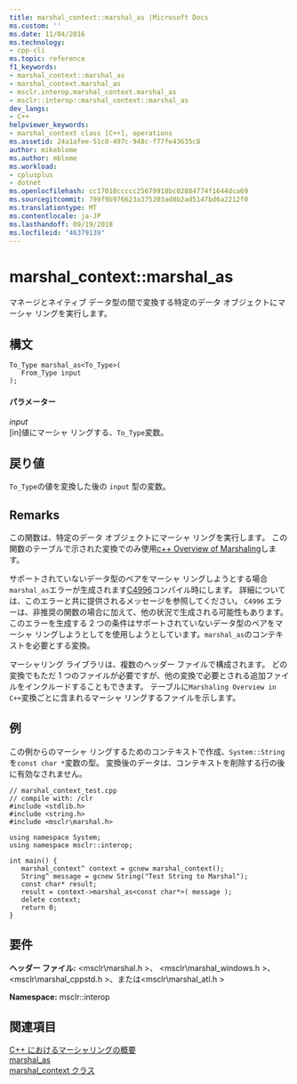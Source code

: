 ```yaml
---
title: marshal_context::marshal_as |Microsoft Docs
ms.custom: ''
ms.date: 11/04/2016
ms.technology:
- cpp-cli
ms.topic: reference
f1_keywords:
- marshal_context::marshal_as
- marshal_context.marshal_as
- msclr.interop.marshal_context.marshal_as
- msclr::interop::marshal_context::marshal_as
dev_langs:
- C++
helpviewer_keywords:
- marshal_context class [C++], operations
ms.assetid: 24a1afee-51c0-497c-948c-f77fe43635c8
author: mikeblome
ms.author: mblome
ms.workload:
- cplusplus
- dotnet
ms.openlocfilehash: cc17010ccccc25679918bc02884774f1644dca69
ms.sourcegitcommit: 799f9b976623a375203ad8b2ad5147bd6a2212f0
ms.translationtype: MT
ms.contentlocale: ja-JP
ms.lasthandoff: 09/19/2018
ms.locfileid: "46379139"
---
```

# <a name="marshalcontextmarshalas"></a>marshal_context::marshal_as

マネージとネイティブ データ型の間で変換する特定のデータ オブジェクトにマーシャ リングを実行します。

## <a name="syntax"></a>構文

```
To_Type marshal_as<To_Type>(
   From_Type input
);
```

#### <a name="parameters"></a>パラメーター

*input*<br/>
[in]値にマーシャ リングする、`To_Type`変数。

## <a name="return-value"></a>戻り値

`To_Type`の値を変換した後の `input` 型の変数。

## <a name="remarks"></a>Remarks

この関数は、特定のデータ オブジェクトにマーシャ リングを実行します。 この関数のテーブルで示された変換でのみ使用[c++ Overview of Marshaling](../dotnet/overview-of-marshaling-in-cpp.md)します。

サポートされていないデータ型のペアをマーシャ リングしようとする場合`marshal_as`エラーが生成されます[C4996](../error-messages/compiler-warnings/compiler-warning-level-3-c4996.md)コンパイル時にします。 詳細については、このエラーと共に提供されるメッセージを参照してください。 `C4996` エラーは、非推奨の関数の場合に加えて、他の状況で生成される可能性もあります。 このエラーを生成する 2 つの条件はサポートされていないデータ型のペアをマーシャ リングしようとしてを使用しようとしています。`marshal_as`のコンテキストを必要とする変換。

マーシャリング ライブラリは、複数のヘッダー ファイルで構成されます。 どの変換でもただ 1 つのファイルが必要ですが、他の変換で必要とされる追加ファイルをインクルードすることもできます。 テーブルに`Marshaling Overview in C++`変換ごとに含まれるマーシャ リングするファイルを示します。

## <a name="example"></a>例

この例からのマーシャ リングするためのコンテキストで作成、`System::String`を`const char *`変数の型。 変換後のデータは、コンテキストを削除する行の後に有効なされません。

```
// marshal_context_test.cpp
// compile with: /clr
#include <stdlib.h>
#include <string.h>
#include <msclr\marshal.h>

using namespace System;
using namespace msclr::interop;

int main() {
   marshal_context^ context = gcnew marshal_context();
   String^ message = gcnew String("Test String to Marshal");
   const char* result;
   result = context->marshal_as<const char*>( message );
   delete context;
   return 0;
}
```

## <a name="requirements"></a>要件

**ヘッダー ファイル:** \<msclr\marshal.h >、 \<msclr\marshal_windows.h >、 \<msclr\marshal_cppstd.h >、または\<msclr\marshal_atl.h >

**Namespace:** msclr::interop

## <a name="see-also"></a>関連項目

[C++ におけるマーシャリングの概要](../dotnet/overview-of-marshaling-in-cpp.md)<br/>
[marshal_as](../dotnet/marshal-as.md)<br/>
[marshal_context クラス](../dotnet/marshal-context-class.md)